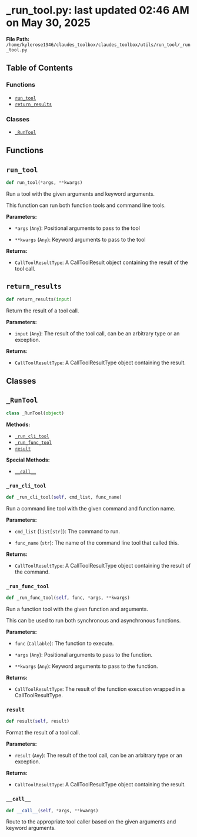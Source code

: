 # _run_tool.py: last updated 02:46 AM on May 30, 2025

**File Path:** `/home/kylerose1946/claudes_toolbox/claudes_toolbox/utils/run_tool/_run_tool.py`

## Table of Contents

### Functions

- [`run_tool`](#run_tool)
- [`return_results`](#return_results)

### Classes

- [`_RunTool`](#_runtool)

## Functions

## `run_tool`

```python
def run_tool(*args, **kwargs)
```

Run a tool with the given arguments and keyword arguments.

This function can run both function tools and command line tools.

**Parameters:**

- `*args` (`Any`): Positional arguments to pass to the tool

- `**kwargs` (`Any`): Keyword arguments to pass to the tool

**Returns:**

- `CallToolResultType`: A CallToolResult object containing the result of the tool call.

## `return_results`

```python
def return_results(input)
```

Return the result of a tool call.

**Parameters:**

- `input` (`Any`): The result of the tool call, can be an arbitrary type or an exception.

**Returns:**

- `CallToolResultType`: A CallToolResultType object containing the result.

## Classes

## `_RunTool`

```python
class _RunTool(object)
```

**Methods:**

- [`_run_cli_tool`](#_run_cli_tool)
- [`_run_func_tool`](#_run_func_tool)
- [`result`](#result)

**Special Methods:**

- [`__call__`](#__call__)

### `_run_cli_tool`

```python
def _run_cli_tool(self, cmd_list, func_name)
```

Run a command line tool with the given command and function name.

**Parameters:**

- `cmd_list` (`list[str]`): The command to run.

- `func_name` (`str`): The name of the command line tool that called this.

**Returns:**

- `CallToolResultType`: A CallToolResultType object containing the result of the command.

### `_run_func_tool`

```python
def _run_func_tool(self, func, *args, **kwargs)
```

Run a function tool with the given function and arguments.

This can be used to run both synchronous and asynchronous functions.

**Parameters:**

- `func` (`Callable`): The function to execute.

- `*args` (`Any`): Positional arguments to pass to the function.

- `**kwargs` (`Any`): Keyword arguments to pass to the function.

**Returns:**

- `CallToolResultType`: The result of the function execution wrapped in a CallToolResultType.

### `result`

```python
def result(self, result)
```

Format the result of a tool call.

**Parameters:**

- `result` (`Any`): The result of the tool call, can be an arbitrary type or an exception.

**Returns:**

- `CallToolResultType`: A CallToolResultType object containing the result.

### `__call__`

```python
def __call__(self, *args, **kwargs)
```

Route to the appropriate tool caller based on the given arguments and keyword arguments.
